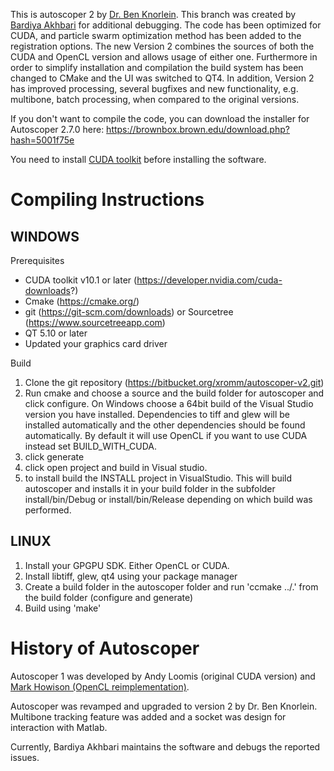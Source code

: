 This is autoscoper 2 by [Dr. Ben Knorlein](https://www.ccv.brown.edu/about/staff). This branch was created by [Bardiya Akhbari](https://www.researchgate.net/profile/Bardiya_Akhbari) for additional debugging. The code has been optimized for CUDA, and particle swarm optimization method has been added to the registration options. The new Version 2 combines the sources of both the CUDA and OpenCL version and allows usage of either one. Furthermore in order to simplify installation and compilation the build system has been changed to CMake and the UI was switched to QT4. In addition, Version 2 has improved processing, several bugfixes and new functionality, e.g. multibone, batch processing, when compared to the original versions.

If you don't want to compile the code, you can download the installer for Autoscoper 2.7.0 here: https://brownbox.brown.edu/download.php?hash=5001f75e	

You need to install [CUDA toolkit](https://developer.nvidia.com/cuda-downloads?) before installing the software.
# Compiling Instructions #

## WINDOWS ##

Prerequisites

- CUDA toolkit v10.1 or later (https://developer.nvidia.com/cuda-downloads?)
- Cmake (https://cmake.org/)
- git (https://git-scm.com/downloads) or Sourcetree (https://www.sourcetreeapp.com)
- QT 5.10 or later
- Updated your graphics card driver

Build

1. Clone the git repository (https://bitbucket.org/xromm/autoscoper-v2.git)
2. Run cmake and choose a source and the build folder for autoscoper and click configure. On Windows choose a 64bit build of the Visual Studio version you have installed. Dependencies to tiff and glew will be installed automatically and the other dependencies should be found automatically. By default it will use OpenCL if you want to use CUDA instead set BUILD_WITH_CUDA. 
3. click generate
4. click open project and build in Visual studio.
5. to install build the INSTALL project in VisualStudio. This will build autoscoper and installs it in your build folder in the subfolder install/bin/Debug or install/bin/Release depending on which build was performed.

## LINUX ##

1. Install your GPGPU SDK. Either OpenCL or CUDA.
2. Install libtiff, glew, qt4 using your package manager
3. Create a build folder in the autoscoper folder and run 'ccmake ../.' from the build folder (configure and generate) 
4. Build using 'make'


# History of Autoscoper #
Autoscoper 1 was developed by Andy Loomis (original CUDA version) and [Mark Howison (OpenCL reimplementation)](https://bitbucket.org/mhowison/xromm-autoscoper).

Autoscoper was revamped and upgraded to version 2 by Dr. Ben Knorlein. Multibone tracking feature was added and a socket was design for interaction with Matlab.

Currently, Bardiya Akhbari maintains the software and debugs the reported issues.